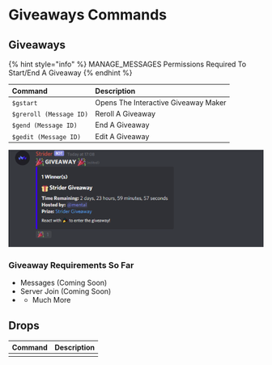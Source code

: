 # Giveaways Commands

## Giveaways

{% hint style="info" %}
MANAGE\_MESSAGES Permissions Required To Start/End A Giveaway
{% endhint %}

| Command | Description |
| :--- | :--- |
| `$gstart` | Opens The Interactive Giveaway Maker |
| `$greroll (Message ID)` | Reroll A Giveaway |
| `$gend (Message ID)` | End A Giveaway |
| `$gedit (Message ID)` | Edit A Giveaway |

![](../.gitbook/assets/8bee0715c879b861dade18a4e1ac75df.png)

### Giveaway Requirements So Far

* Messages \(Coming Soon\)
* Server Join \(Coming Soon\)
* + Much More 

## Drops

| Command | Description |
| :--- | :--- |
|  |  |

